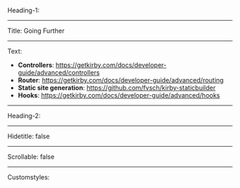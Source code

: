 Heading-1: 

----

Title: Going Further

----

Text: 

- **Controllers**: https://getkirby.com/docs/developer-guide/advanced/controllers
- **Router**: https://getkirby.com/docs/developer-guide/advanced/routing
- **Static site generation**: https://github.com/fvsch/kirby-staticbuilder
- **Hooks**: https://getkirby.com/docs/developer-guide/advanced/hooks

----

Heading-2: 

----

Hidetitle: false

----

Scrollable: false

----

Customstyles: 